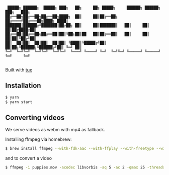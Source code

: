 
```
 █████╗ ██████╗  █████╗ ███╗   ██╗     ██╗ █████╗     ██████╗ ██████╗ ███╗   ███╗
██╔══██╗██╔══██╗██╔══██╗████╗  ██║     ██║██╔══██╗   ██╔════╝██╔═══██╗████╗ ████║
███████║██████╔╝███████║██╔██╗ ██║     ██║███████║   ██║     ██║   ██║██╔████╔██║
██╔══██║██╔══██╗██╔══██║██║╚██╗██║██   ██║██╔══██║   ██║     ██║   ██║██║╚██╔╝██║
██║  ██║██║  ██║██║  ██║██║ ╚████║╚█████╔╝██║  ██║██╗╚██████╗╚██████╔╝██║ ╚═╝ ██║
╚═╝  ╚═╝╚═╝  ╚═╝╚═╝  ╚═╝╚═╝  ╚═══╝ ╚════╝ ╚═╝  ╚═╝╚═╝ ╚═════╝ ╚═════╝ ╚═╝     ╚═╝                                                                                              
                                                                                                         
```
Built with [tux](https://github.com/aranja/tux)

Installation
------------

``` sh
$ yarn
$ yarn start
```

Converting videos
------------

We serve videos as webm with mp4 as fallback.

Installing ffmpeg via homebrew:

``` sh
$ brew install ffmpeg --with-fdk-aac --with-ffplay --with-freetype --with-libass --with-libquvi --with-libvorbis --with-libvpx --with-opus --with-x265
```

and to convert a video
``` sh
$ ffmpeg -i puppies.mov -acodec libvorbis -aq 5 -ac 2 -qmax 25 -threads 2 puppies.webm
```
